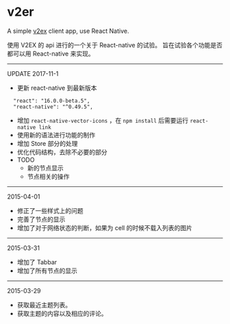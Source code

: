 # v2er

A simple [v2ex](https://v2ex.com) client app, use React Native.

使用 V2EX 的 api 进行的一个关于 React-native 的试验。
旨在试验各个功能是否都可以用 React-native 来实现。

---
 UPDATE 2017-11-1

- 更新 react-native 到最新版本
```
  "react": "16.0.0-beta.5",
  "react-native": "^0.49.5",
```
- 增加 `react-native-vector-icons` ，在 `npm install` 后需要运行 `react-native link`
- 使用新的语法进行功能的制作
- 增加 Store 部分的处理
- 优化代码结构，去除不必要的部分
- TODO
  - 新的节点显示
  - 节点相关的操作

----
 2015-04-01

- 修正了一些样式上的问题
- 完善了节点的显示
- 增加了对于网络状态的判断，如果为 cell 的时候不载入列表的图片

----
 2015-03-31

- 增加了 Tabbar
- 增加了所有节点的显示

----
 2015-03-29

- 获取最近主题列表。
- 获取主题的内容以及相应的评论。

